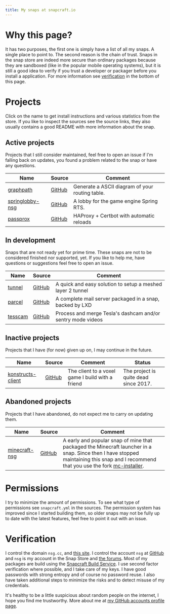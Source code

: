 ```yaml
---
title: My snaps at snapcraft.io
---
```


# Why this page?

It has two purposes, the first one is simply have a list of all my snaps. A single place to point to. The second reason is the chain of trust. Snaps in the snap store are indeed more secure than ordinary packages because they are sandboxed (like in the popular mobile operating systems), but it is still a good idea to verify if you trust a developer or packager before you install a application. For more information see [verification](#verification) in the bottom of this page.

# Projects

Click on the name to get install instructions and various statistics from the store. If you like to inspect the sources see the source links, they also usually contains a good README with more information about the snap.

## Active projects

Projects that I still consider maintained, feel free to open an issue if I'm falling back on updates, you found a problem related to the snap or have any questions.

| Name            | Source         | Comment |
|-----------------|----------------|---------|
| [graphpath][1]  | [GitHub][2]    | Generate a ASCII diagram of your routing table. |
| [springlobby-nsg][3]  | [GitHub][4]    | A lobby for the game engine Spring RTS. |
| [passprox][12]  | [GitHub][13]    | HAProxy + Certbot with automatic reloads |

## In development

Snaps that are not ready yet for prime time. These snaps are not to be considered finished nor supported, yet. If you like to help me, have questions or suggestions feel free to open an issue.

| Name            | Source         | Comment |
|-----------------|----------------|---------|
| [tunnel][10]  | [GitHub][11]    | A quick and easy solution to setup a meshed layer 2 tunnel |
| [parcel][14]  | [GitHub][15]    | A complete mail server packaged in a snap, backed by LXD |
| [tesscam][16] | [GitHub][17]    | Process and merge Tesla's dashcam and/or sentry mode videos |

## Inactive projects

Projects that I have (for now) given up on, I may continue in the future.

| Name            | Source         | Comment | Status |
|-----------------|----------------|---------|--------|
| [konstructs-client][5]  | [GitHub][6]    | The client to a voxel game I build with a friend | The project is quite dead since 2017.

## Abandoned projects

Projects that I have abandoned, do not expect me to carry on updating them.

| Name            | Source         | Comment |
|-----------------|----------------|---------|
| [minecraft-nsg][7]  | [GitHub][8]    | A early and popular snap of mine that packaged the Minecraft launcher in a snap. Since then I have stopped maintaining this snap and I recommend that you use the fork [mc-installer][9].

# Permissions

I try to minimize the amount of permissions. To see what type of permissions see `snapcraft.yml` in the sources. The permission system has improved since I started building them, so older snaps may not be fully up to date with the latest features, feel free to point it out with an issue.

# Verification

I control the domain `nsg.cc`, and [this site](https://github.com/nsg/snaps.nsg.cc). I control the account `nsg` at [GitHub](https://github.com/nsg/) and `nsg` is my account in the Snap Store and [the forums](https://forum.snapcraft.io/u/nsg/). Most of my packages are build using the [Snapcraft Build Service](https://build.snapcraft.io/). I use second factor verification where possible, and I take care of my keys. I have good passwords with strong entropy and of course no password reuse. I also have taken additional steps to minimize the risks and to detect misuse of my credentials.

It's healthy to be a little suspicious about random people on the internet, I hope you find me trustworthy. More about me at [my GitHub accounts profile page](https://nsg.github.io/).

[1]: https://snapcraft.io/graphpath
[2]: https://github.com/nsg/snap-graphpath
[3]: https://snapcraft.io/springlobby-nsg
[4]: https://github.com/nsg/snap-springlobby
[5]: https://snapcraft.io/konstructs-client
[6]: https://github.com/konstructs/client
[7]: https://snapcraft.io/minecraft-nsg
[8]: https://github.com/nsg/snap-minecraft
[9]: https://snapcraft.io/mc-installer
[10]: https://snapcraft.io/tunnel
[11]: https://github.com/nsg/tunnel
[12]: https://snapcraft.io/passprox
[13]: https://github.com/nsg/passprox
[14]: https://snapcraft.io/parcel
[15]: https://github.com/nsg/parcel
[16]: https://snapcraft.io/tesscam
[17]: https://github.com/nsg/tesscam
